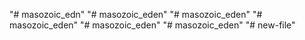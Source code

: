 "# masozoic_edn" 
"# masozoic_eden" 
"# masozoic_eden" 
"# masozoic_eden" 
"# masozoic_eden" 
"# masozoic_eden" 
"# new-file" 
